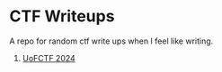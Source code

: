 # CTF Writeups

A repo for random ctf write ups when I feel like writing.

1. [UoFCTF 2024](uofctf/readme.md)

